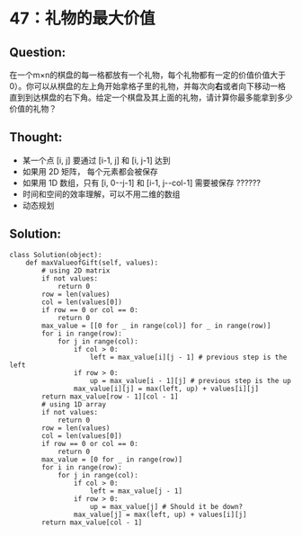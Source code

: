 # 47：礼物的最大价值

## Question:

在一个m×n的棋盘的每一格都放有一个礼物，每个礼物都有一定的价值价值大于0）。你可以从棋盘的左上角开始拿格子里的礼物，并每次向**右**或者向下移动一格直到到达棋盘的右下角。给定一个棋盘及其上面的礼物，请计算你最多能拿到多少价值的礼物？

## Thought:

*  某一个点 \[i, j\] 要通过 \[i-1, j\] 和 \[i, j-1\] 达到
* 如果用 2D 矩阵， 每个元素都会被保存
* 如果用 1D 数组，只有 \[i, 0--j-1\] 和 \[i-1, j--col-1\] 需要被保存 ??????
* 时间和空间的效率理解，可以不用二维的数组
* 动态规划

## Solution:

```text
class Solution(object):
    def maxValueofGift(self, values):
        # using 2D matrix
        if not values:
            return 0
        row = len(values)
        col = len(values[0])
        if row == 0 or col == 0:
            return 0
        max_value = [[0 for _ in range(col)] for _ in range(row)]
        for i in range(row):
            for j in range(col):
                if col > 0:
                    left = max_value[i][j - 1] # previous step is the left
                if row > 0:
                    up = max_value[i - 1][j] # previous step is the up 
                max_value[i][j] = max(left, up) + values[i][j]
        return max_value[row - 1][col - 1]
        # using 1D array
        if not values:
            return 0
        row = len(values)
        col = len(values[0])
        if row == 0 or col == 0:
            return 0
        max_value = [0 for _ in range(row)]
        for i in range(row):
            for j in range(col):
                if col > 0:
                    left = max_value[j - 1]
                if row > 0:
                    up = max_value[j] # Should it be down?
                max_value[j] = max(left, up) + values[i][j]
        return max_value[col - 1]           
```

